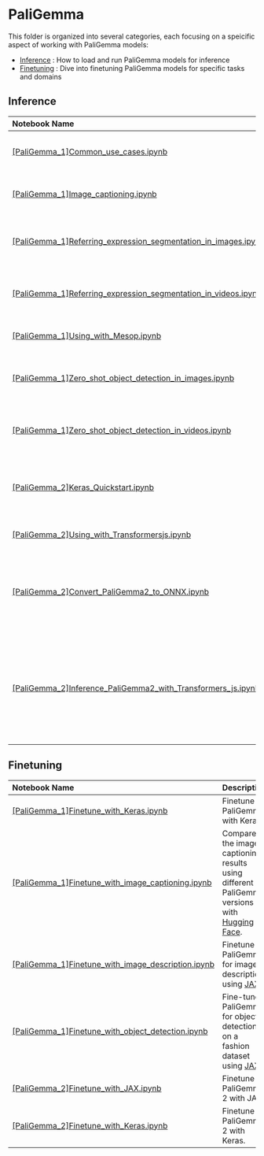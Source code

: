 # PaliGemma

This folder is organized into several categories, each focusing on a speicific aspect of working with PaliGemma models:

* [Inference](#inference) : How to load and run PaliGemma models for inference
* [Finetuning](#finetuning) : Dive into finetuning PaliGemma models for specific tasks and domains

## Inference
| Notebook Name | Description |
| :----------------------------------------------------------------------------------------------------------------------------------------------- | ------------------------------------------------------------------------------------------------------------------------------------------------------------------- |
| [[PaliGemma_1]Common_use_cases.ipynb]([PaliGemma_1]Common_use_cases.ipynb)                                                       | Illustrate some common use cases for PaliGemma. |
| [[PaliGemma_1]Image_captioning.ipynb]([PaliGemma_1]Image_captioning.ipynb)                                                       | Use PaliGemma to generate image captions using Keras.                                                                                                               |
| [[PaliGemma_1]Referring_expression_segmentation_in_images.ipynb]([PaliGemma_1]Referring_expression_segmentation_in_images.ipynb) | Referring Expression Segmentation in images using PaliGemma.                                                                                                        |
| [[PaliGemma_1]Referring_expression_segmentation_in_videos.ipynb]([PaliGemma_1]Referring_expression_segmentation_in_videos.ipynb) | Referring Expression Segmentation in videos using PaliGemma.                                                                                                        |
| [[PaliGemma_1]Using_with_Mesop.ipynb]([PaliGemma_1]Using_with_Mesop.ipynb)                                                           | Integrate PaliGemma with [Google Mesop](https://google.github.io/mesop/).                                                                                           |
| [[PaliGemma_1]Zero_shot_object_detection_in_images.ipynb]([PaliGemma_1]Zero_shot_object_detection_in_images.ipynb)               | Zero-shot Object Detection in images using PaliGemma.                                                                                                               |
| [[PaliGemma_1]Zero_shot_object_detection_in_videos.ipynb]([PaliGemma_1]Zero_shot_object_detection_in_videos.ipynb)               | Zero-shot Object Detection in videos using PaliGemma.                                                                                                               |
| [[PaliGemma_2]Keras_Quickstart.ipynb]([PaliGemma_2]Keras_Quickstart.ipynb)                                                              | PaliGemma 2 3B DOCCI model quickstart tutorial with Keras                                                                                                        |
| [[PaliGemma_2]Using_with_Transformersjs.ipynb]([PaliGemma_2]Using_with_Transformersjs.ipynb)                                                         | Run PaliGemma 2 with Transformers.js.                                                                                                                                      |
| [[PaliGemma_2]Convert_PaliGemma2_to_ONNX.ipynb]([PaliGemma_2]Convert_PaliGemma2_to_ONNX.ipynb)                                                     | Convert and quantize PaliGemma 2 to ONNX format, making it compatible for inferencing with Transformers.js.                                                                                                                                    |
| [[PaliGemma_2]Inference_PaliGemma2_with_Transformers_js.ipynb]([PaliGemma_2]Inference_PaliGemma2_with_Transformers_js.ipynb)                                                     | Inference PaliGemma 2 with Transformers.js for tasks like image captioning, zero-shot object detection, OCR, and visual Q&A.                                                                                                                                    |

## Finetuning
| Notebook Name | Description |
| :----------------------------------------------------------------------------------------------------------------------------------------------- | ------------------------------------------------------------------------------------------------------------------------------------------------------------------- |
| [[PaliGemma_1]Finetune_with_Keras.ipynb]([PaliGemma_1]Finetune_with_Keras.ipynb)                                                             | Finetune PaliGemma with Keras.                                                                                                                                      |
| [[PaliGemma_1]Finetune_with_image_captioning.ipynb]([PaliGemma_1]Finetune_with_image_captioning.ipynb)                                   | Compare the image captioning results using different PaliGemma versions with [Hugging Face](https://huggingface.co/).                                               |
| [[PaliGemma_1]Finetune_with_image_description.ipynb]([PaliGemma_1]Finetune_with_image_description.ipynb)                                       | Finetune PaliGemma for image description using [JAX](https://github.com/google/jax).                                                                                |
| [[PaliGemma_1]Finetune_with_object_detection.ipynb]([PaliGemma_1]Finetune_with_object_detection.ipynb)                                       | Fine-tune PaliGemma for object detection on a fashion dataset using [JAX](https://github.com/google/jax).                                                                                |
| [[PaliGemma_2]Finetune_with_JAX.ipynb]([PaliGemma_2]Finetune_with_JAX.ipynb)                                                         | Finetune PaliGemma 2 with JAX.                                                                                                                                      |
| [[PaliGemma_2]Finetune_with_Keras.ipynb]([PaliGemma_2]Finetune_with_Keras.ipynb)                                                     | Finetune PaliGemma 2 with Keras.                                                                                                                                    |